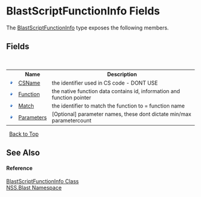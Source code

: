 # BlastScriptFunctionInfo Fields
 

The <a href="35bc9cb6-da4c-534d-4c2a-2a3eef40d203">BlastScriptFunctionInfo</a> type exposes the following members.


## Fields
&nbsp;<table><tr><th></th><th>Name</th><th>Description</th></tr><tr><td>![Public field](media/pubfield.gif "Public field")</td><td><a href="a45b8222-2349-3582-1d06-851f9e8383a0">CSName</a></td><td>
the identifier used in CS code - DONT USE</td></tr><tr><td>![Public field](media/pubfield.gif "Public field")</td><td><a href="424e4636-688d-a136-fe04-d014070df53b">Function</a></td><td>
the native function data contains id, information and function pointer</td></tr><tr><td>![Public field](media/pubfield.gif "Public field")</td><td><a href="1af05d39-79d5-7524-50fd-13fe0acbd0a4">Match</a></td><td>
the identifier to match the function to = function name</td></tr><tr><td>![Public field](media/pubfield.gif "Public field")</td><td><a href="95f82f5e-8a22-c2a3-4844-fa6d0963f6ef">Parameters</a></td><td>
[Optional] parameter names, these dont dictate min/max parametercount</td></tr></table>&nbsp;
<a href="#blastscriptfunctioninfo-fields">Back to Top</a>

## See Also


#### Reference
<a href="35bc9cb6-da4c-534d-4c2a-2a3eef40d203">BlastScriptFunctionInfo Class</a><br /><a href="88b55311-4a89-0894-e27a-e157e443c7f7">NSS.Blast Namespace</a><br />